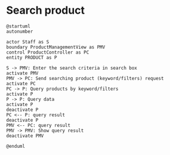 # Search product

```plantuml
@startuml
autonumber

actor Staff as S
boundary ProductManagementView as PMV
control ProductController as PC
entity PRODUCT as P

S -> PMV: Enter the search criteria in search box
activate PMV
PMV -> PC: Send searching product (keyword/filters) request
activate PC
PC -> P: Query products by keyword/filters
activate P
P -> P: Query data
activate P
deactivate P
PC <-- P: query result
deactivate P
PMV <-- PC: query result
PMV -> PMV: Show query result
deactivate PMV

@enduml
```

<!-- diagram id="sequence-manage-product-search-product" -->